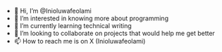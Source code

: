 - 👋 Hi, I’m @Inioluwafeolami
- 👀 I’m interested in knowing more about programming
- 🌱 I’m currently learning technical writing
- 💞️ I’m looking to collaborate on projects that would help me get better
- 📫 How to reach me is on X (Inioluwafeolami)

<!---
Inioluwafeolami/Inioluwafeolami is a ✨ special ✨ repository because its `README.md` (this file) appears on your GitHub profile.
You can click the Preview link to take a look at your changes.
--->
